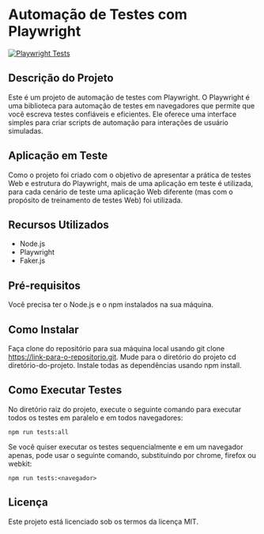 # Automação de Testes com Playwright

[![Playwright Tests](https://github.com/juniorschmitz/senac-playwright/actions/workflows/playwright.yml/badge.svg)](https://github.com/juniorschmitz/senac-playwright/actions/workflows/playwright.yml)

## Descrição do Projeto
Este é um projeto de automação de testes com Playwright. O Playwright é uma biblioteca para automação de testes em navegadores que permite que você escreva testes confiáveis e eficientes. Ele oferece uma interface simples para criar scripts de automação para interações de usuário simuladas.

## Aplicação em Teste
Como o projeto foi criado com o objetivo de apresentar a prática de testes Web e estrutura do Playwright, mais de uma aplicação em teste é utilizada, para cada cenário de teste uma aplicação Web diferente (mas com o propósito de treinamento de testes Web) foi utilizada.

## Recursos Utilizados
- Node.js
- Playwright
- Faker.js

## Pré-requisitos
Você precisa ter o Node.js e o npm instalados na sua máquina.

## Como Instalar
Faça clone do repositório para sua máquina local usando git clone https://link-para-o-repositorio.git.
Mude para o diretório do projeto cd diretório-do-projeto.
Instale todas as dependências usando npm install.

## Como Executar Testes
No diretório raiz do projeto, execute o seguinte comando para executar todos os testes em paralelo e em todos navegadores:

```
npm run tests:all
```

Se você quiser executar os testes sequencialmente e em um navegador apenas, pode usar o seguinte comando, substituindo <navegador> por chrome, firefox ou webkit:

```
npm run tests:<navegador>
```

## Licença
Este projeto está licenciado sob os termos da licença MIT.
